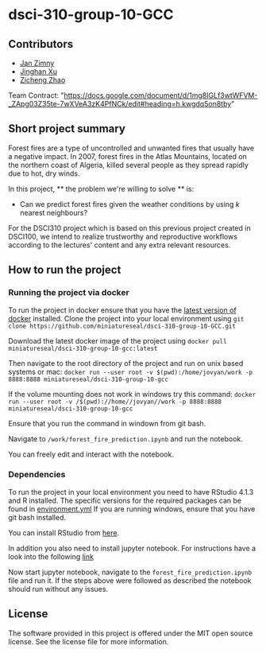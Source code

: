 # dsci-310-group-10-GCC

## Contributors
- [Jan Zimny](https://github.com/miniatureseal)
- [Jinghan Xu](https://github.com/jh22d)
- [Zicheng Zhao](https://github.com/Rz02)

Team Contract: "https://docs.google.com/document/d/1mg8IGLf3wtWFVM-_ZApg03Z35te-7wXVeA3zK4PfNCk/edit#heading=h.kwgdq5on8tby"


## Short project summary

Forest fires are a type of uncontrolled and unwanted fires that usually have a negative impact. 
In 2007, forest fires in the Atlas Mountains, located on the northern coast of Algeria, killed several people as they spread rapidly due to hot, dry winds.

In this project, ** the problem we're willing to solve ** is:
- Can we predict forest fires given the weather conditions by using $k$ nearest neighbours? 

For the DSCI310 project which is based on this previous project created in DSCI100, we intend to realize trustworthy and reproductive workflows
according to the lectures' content and any extra relevant resources.


## How to run the project

### Running the project via docker
To run the project in docker ensure that you have the [latest version of docker](https://docs.docker.com/get-docker/) installed. 
Clone the project into your local environment using 
`git clone https://github.com/miniatureseal/dsci-310-group-10-GCC.git`

Download the latest docker image of the project using 
`docker pull miniatureseal/dsci-310-group-10-gcc:latest`

Then navigate to the root directory of the project and run on unix based systems or mac:
`docker run --user root -v $(pwd):/home/jovyan/work -p 8888:8888 miniatureseal/dsci-310-group-10-gcc`

If the volume mounting does not work in windows try this command:
`docker run --user root -v /$(pwd)://home//jovyan//work -p 8888:8888 miniatureseal/dsci-310-group-10-gcc`

Ensure that you run the command in windown from git bash.

Navigate to `/work/forest_fire_prediction.ipynb` and run the notebook.

You can freely edit and interact with the notebook.


### Dependencies
To run the project in your local environment you need to have RStudio 4.1.3 and R installed. The specific versions for the required packages can be found in [environment.yml](https://github.com/miniatureseal/dsci-310-group-10-GCC/blob/main/environment.yml)
If you are running windows, ensure that you have git bash installed.

You can install RStudio from [here](https://posit.co/download/rstudio-desktop/).

In addition you also need to install jupyter notebook. For instructions have a look into the following [link](https://docs.jupyter.org/en/latest/install/notebook-classic.html)

Now start jupyter notebook, navigate to the `forest_fire_prediction.ipynb` file and run it.
If the steps above were followed as described the notebook should run without any issues.

## License
The software provided in this project is offered under the MIT open source license. See the license file for more information.
